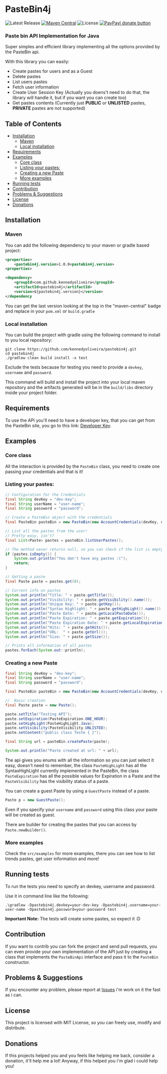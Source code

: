 # PasteBin4j
![Latest Release](https://github-basic-badges.herokuapp.com/release/kennedyoliveira/pastebin4j.svg?text=latest--release)
[![Maven Central](https://img.shields.io/maven-central/v/com.github.kennedyoliveira/pastebin4j.svg)](http://search.maven.org/#artifactdetails%7Ccom.github.kennedyoliveira%7Cpastebin4j%7C1.0.0%7Cjar)
![License](https://github-basic-badges.herokuapp.com/license/kennedyoliveira/pastebin4j.svg)
[![PayPayl donate button](http://img.shields.io/paypal/donate.png?color=yellow)](https://www.paypal.com/cgi-bin/webscr?cmd=_donations&business=CR4K3FDKKK5FA&lc=BR&item_name=Kennedy%20Oliveira&currency_code=USD&bn=PP%2dDonationsBF%3abtn_donateCC_LG%2egif%3aNonHosted "Donate with paypal if you feels like helping me out :D")

### Paste bin API Implementation for Java

Super simples and efficient library implementing all the options provided by the PasteBin api.

With this library you can easily:

- Create pastes for users and as a Guest
- Delete pastes
- List users pastes
- Fetch user information
- Create User Session Key (Actually you doens't need to do that, the library will handle it, but if you want you can create too)
- Get pastes contents (Currently just **PUBLIC** or **UNLISTED** pastes, **PRIVATE** pastes are not supported)

## Table of Contents

- [Installation](#installation)
  - [Maven](#maven)
  - [Local installation](#local-installation)
- [Requirements](#requirements)
- [Examples](#examples)
  - [Core class](#core-class)
  - [Listing your pastes:](#listing-your-pastes)
  - [Creating a new Paste](#creating-a-new-paste)
  - [More examples](#more-examples)
- [Running tests](#running-tests)
- [Contribution](#contribution)
- [Problems & Suggestions](#problems--suggestions)
- [License](#license)
- [Donations](#donations)

## Installation

### Maven

You can add the following dependency to your maven or gradle based project:

```xml
<properties>
    <pastebin4j.version>1.0.0<pastebin4j.version>
<properties>

<dependency>
    <groupId>com.github.kennedyoliveira</groupId>
    <artifactId>pastebin4j</artifactId>
    <version>${pastebin4j.version}</version>
</dependency
```

You can get the last version looking at the top in the "maven-central" badge and replace in your `pom.xml` or `build.gradle`

### Local installation

You can build the project with gradle using the following command to install to you local repository:

```
git clone https://github.com/kennedyoliveira/pastebin4j.git
cd pastebin4j
./gradlew clean build install -x test
```

Exclude the tests because for testing you need to provide a `devkey`, `username` and `password`.

This command will build and install the project into your local maven repository and the artifacts generated will be in the `build/libs` directory inside your project folder.

## Requirements

To use the APi you'll need to have a developer key, that you can get from the PasteBin site, you go to this link: [Developer Key](http://pastebin.com/api#1).

## Examples

### Core class
All the interaction is provided by the `PasteBin` class, you need to create one passing your credentials and that is it!

### Listing your pastes:

```java
// Configuration for the Credentials
final String devKey = "dev-key";
final String userName = "user-name";
final String password = "password";

// Create a PasteBin object with the credentials
final PasteBin pasteBin = new PasteBin(new AccountCredentials(devKey, userName, password));

// List all the pastes from the user!
// Pretty easy, isn't?
final List<Paste> pastes = pasteBin.listUserPastes();

// The method never returns null, so you can check if the list is empty to see if you have pastes or not
if (pastes.isEmpty()) {
    System.out.println("You don't have any pastes :(");
    return;
}

// Getting a paste
final Paste paste = pastes.get(0);

// Current info on pastes
System.out.println("Title: " + paste.getTitle());
System.out.println("Visibility: " + paste.getVisibility().name());
System.out.println("Unique Key: " + paste.getKey());
System.out.println("Syntax Highlight: " + paste.getHighLight().name());
System.out.println("Paste Date: " + paste.getLocalPasteDate());
System.out.println("Paste Expiration: " + paste.getExpiration());
System.out.println("Paste Expiration Date: " + paste.getLocalExpirationDate());
System.out.println("Hits: " + paste.getHits());
System.out.println("URL:  " + paste.getUrl());
System.out.println("Size: " + paste.getSize());

// Prints all information of all pastes
pastes.forEach(System.out::println);
```

### Creating a new Paste

```java
final String devKey = "dev-key";
final String userName = "user-name";
final String password = "password";

final PasteBin pasteBin = new PasteBin(new AccountCredentials(devKey, userName, password));

//  Basic creation
final Paste paste = new Paste();

paste.setTitle("Testing API");
paste.setExpiration(PasteExpiration.ONE_HOUR);
paste.setHighLight(PasteHighLight.Java);
paste.setVisibility(PasteVisibility.UNLISTED);
paste.setContent("public class Teste { }");

final String url = pasteBin.createPaste(paste);

System.out.println("Paste created at url: " + url);
```

The api gives you enums with all the information so you can just select it easy, doesn't need to remember, the class `PasteHighLight` has all the SyntaxHighLight currently implemented in the PasteBin, the class `PasteExpiration` has all the possible values for Expiration in a Paste and the `PasteVisibility` has the visibility status of a paste.

You can create a guest Paste by using a `GuestPaste` instead of a paste.

```java
Paste p = new GuestPaste();
```

Even if you specify your `username` and `password` using this class your paste will be created as guest.

There are builder for creating the pastes that you can access by `Paste.newBuilder()`.

### More examples
Check the `src/examples` for more examples, there you can see how to list trends pastes, get user information and more!

## Running tests
To run the tests you need to specify an devkey, username and password.

Use it in command line like the following:

```
.\gradlew -Dpastebin4j.devkey=your-dev-key -Dpastebin4j.username=your-user-name -Dpastebin4j.password=your-password test
```

**Important Note:** The tests will create some pastes, so expect it :D

## Contribution
If you want to contrib you can fork the project and send pull requests, you can even provide your own implementation of the API just by creating a class that implements the `PasteBinApi` interface and pass it to the `PasteBin` constructor.

## Problems & Suggestions
If you encounter any problem, please report at [Issues](https://github.com/kennedyoliveira/pastebin4j/issues) i'm work on it the fast as i can.

## License
This project is licensed with MIT License, so you can freely use, modify and distribute.

## Donations
If this projects helped you and you feels like helping me back, consider a donation, it'll help me a lot!
Anyway, if this helped you i'm glad i could help you!

